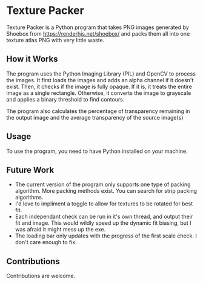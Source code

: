 # Texture Packer

Texture Packer is a Python program that takes PNG images generated by Shoebox from https://renderhjs.net/shoebox/ and packs them all into one texture atlas PNG with very little waste.

## How it Works

The program uses the Python Imaging Library (PIL) and OpenCV to process the images. It first loads the images and adds an alpha channel if it doesn't exist. Then, it checks if the image is fully opaque. If it is, it treats the entire image as a single rectangle. Otherwise, it converts the image to grayscale and applies a binary threshold to find contours.

The program also calculates the percentage of transparency remaining in the output image and the average transparency of the source image(s)
 
## Usage

To use the program, you need to have Python installed on your machine.

## Future Work

- The current version of the program only supports one type of packing algorithm. More packing methods exist. You can search for strip packing algorithms.
- I'd love to impliment a toggle to allow for textures to be rotated for best fit.
- Each independant check can be run in it's own thread, and output their fit and image. This would wildly speed up the dynamic fit biasing, but I was afraid it might mess up the exe.
- The loading bar only updates with the progress of the first scale check. I don't care enough to fix.

## Contributions

Contributions are welcome.
